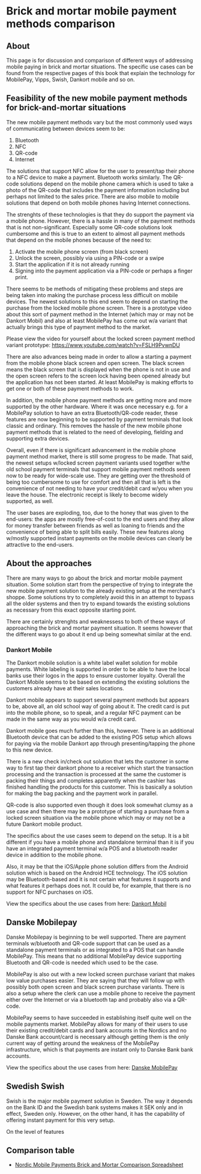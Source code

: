 # Brick and mortar mobile payment methods comparison

## About

This page is for discussion and comparison of different ways of addressing mobile paying in brick and mortar situations. The specific use cases can be found from the respective pages of this book that explain the technology for MobilePay, Vipps, Swish, Dankort mobile and so on.

## Feasibility of the new mobile payment methods for brick-and-mortar situations

The new mobile payment methods vary but the most commonly used ways of communicating between devices seem to be:

1. Bluetooth
2. NFC
3. QR-code
4. Internet

The solutions that support NFC allow for the user to present/tap their phone to a NFC device to make a payment. Bluetooth works similarly. The QR-code solutions depend on the mobile phone camera which is used to take a photo of the QR-code that includes the payment information including but perhaps not limited to the sales price. There are also mobile to mobile solutions that depend on both mobile phones having Internet connections.

The strenghts of these technologies is that they do support the payment via a mobile phone. However, there is a hassle in many of the payment methods that is not non-significant. Especially some QR-code solutions look cumbersome and this is true to an extent to almost all payment methods that depend on the mobile phones because of the need to:

1. Activate the mobile phone screen (from black screen)
2. Unlock the screen, possibly via using a PIN-code or a swipe
3. Start the application if it is not already running 
4. Signing into the payment application via a PIN-code or perhaps a finger print.

There seems to be methods of mitigating these problems and steps are being taken into making the purchase process less difficult on mobile devices. The newest solutions to this end seem to depend on starting the purchase from the locked mobile phone screen. There is a prototype video about this sort of payment method in the Internet (which may or may not be Dankort Mobil) and also at least MobilePay has come out w/a variant that actually brings this type of payment method to the market.

Please view the video for yourself about the locked screen payment method variant prototype: https://www.youtube.com/watch?v=FSLH9PvwnDU

There are also advances being made in order to allow a starting a payment from the mobile phone black screen and open screen. The black screen means the black screen that is displayed when the phone is not in use and the open screen refers to the screen lock having been opened already but the application has not been started. At least MobilePay is making efforts to get one or both of these payment methods to work.

In addition, the mobile phone payment methods are getting more and more supported by the other hardware. Where it was once necessary e.g. for a MobilePay solution to have an extra Bluetooth/QR-code reader, these features are now beginning to be supported by payment terminals that look classic and ordinary. This removes the hassle of the new mobile phone payment methods that is related to the need of developing, fielding and supporting extra devices.

Overall, even if there is significant advancement in the mobile phone payment method market, there is still some progress to be made. That said, the newest setups w/locked screen payment variants used together w/the old school payment terminals that support mobile payment methods seem now to be ready for wide-scale use. They are getting over the threshold of being too cumbersome to use for comfort and then all that is left is the convenience of not needing to have your credit/debit card w/you when you leave the house. The electronic receipt is likely to become widely supported, as well.

The user bases are exploding, too, due to the honey that was given to the end-users: the apps are mostly free-of-cost to the end users and they allow for money transfer between friends as well as loaning to friends and the convenience of being able to split bills easily. These new features along w/mostly supported instant payments on the mobile devices can clearly be attractive to the end-users.

## About the approaches

There are many ways to go about the brick and mortar mobile payment situation. Some solution start from the perspective of trying to integrate the new mobile payment solution to the already existing setup at the merchant's shoppe. Some solutions try to completely avoid this in an attempt to bypass all the older systems and then try to expand towards the existing solutions as necessary from this exact opposite starting point.

There are certainly strenghts and weaknessess to both of these ways of approaching the brick and mortar payment situation. It seems however that the different ways to go about it end up being somewhat similar at the end.

### Dankort Mobile

The Dankort mobile solution is a white label wallet solution for mobile payments. White labeling is supported in order to be able to have the local banks use their logos in the apps to ensure customer loyalty. Overall the Dankort Mobile seems to be based on extending the existing solutions the customers already have at their sales locations.

Dankort mobile appears to support several payment methods but appears to be, above all, an old school way of going about it. The credit card is put into the mobile phone, so to speak, and a regular NFC payment can be made in the same way as you would w/a credit card.

Dankort mobile goes much further than this, however. There is an additional Bluetooth device that can be added to the existing POS setup which allows for paying via the mobile Dankort app through presenting/tapping the phone to this new device.

There is a new check in/check out solution that lets the customer in some way to first tap their dankort phone to a receiver which start the transaction processing and the transaction is processed at the same the customer is packing their things and completes apparently when the cashier has finished handling the products for this customer. This is basically a solution for making the bag packing and the payment work in parallel.

QR-code is also supported even though it does look somewhat clumsy as a use case and then there may be a prototype of starting a purchase from a locked screen situation via the mobile phone which may or may not be a future Dankort mobile product.

The specifics about the use cases seem to depend on the setup. It is a bit different if you have a mobile phone and standalone terminal than it is if you have an integrated payment terminal w/a POS and a bluetooth reader device in addition to the mobile phone.

Also, it may be that the iOS/Apple phone solution differs from the Android solution which is based on the Android HCE technology. The iOS solution may be Bluetooth-based and it is not certain what features it supports and what features it perhaps does not. It could be, for example, that there is no support for NFC purchases on iOS.

View the specifics about the use cases from here: [Dankort Mobil](../dankort/dankortmobil/README.md)

## Danske Mobilepay

Danske Mobilepay is beginning to be well supported. There are payment terminals w/bluetooth and QR-code support that can be used as a standalone payment terminals or as integrated to a POS that can handle MobilePay. This means that no additional MobilePay device supporting Bluetooth and QR-code is needed which used to be the case.

MobilePay is also out with a new locked screen purchase variant that makes low value purchases easier. They are saying that they will follow up with possibly both open screen and black screen purchase variants. There is also a setup where the clerk can use a mobile phone to receive the payment either over the Internet or via a bluetooth tap and probably also via a QR-code.

MobilePay seems to have succeeded in establishing itself quite well on the mobile payments market. MobilePay allows for many of their users to use their existing credit/debit cards and bank accounts in the Nordics and no Danske Bank account/card is necessary although getting them is the only current way of getting around the weakness of the MobilePay infrastructure, which is that payments are instant only to Danske Bank bank accounts.

View the specifics about the use cases from here: [Danske MobilePay](../mobilepay/README.md)

## Swedish Swish

Swish is the major mobile payment solution in Sweden. The way it depends on the Bank ID and the Swedish bank systems makes it SEK only and in effect, Sweden only. However, on the other hand, it has the capability of offering instant payment for this very setup.

On the level of features

## Comparison table

* [Nordic Mobile Payments Brick and Mortar Comparison Spreadsheet](https://github.com/poplatek/payment-methods-book/blob/master/nordic-brick-and-mortar-comparison.ods)




